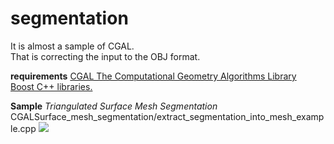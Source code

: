 # segmentation
It is almost a sample of CGAL.  
That is correcting the input to the OBJ format.

**requirements**
[CGAL The Computational Geometry Algorithms Library](https://www.cgal.org/)  
[Boost C++ libraries.](https://www.boost.org/)

**Sample**
*Triangulated Surface Mesh Segmentation*
CGALSurface_mesh_segmentation/extract_segmentation_into_mesh_example.cpp
![](https://doc.cgal.org/latest/Surface_mesh_segmentation/elephant_sdf_partition.png)